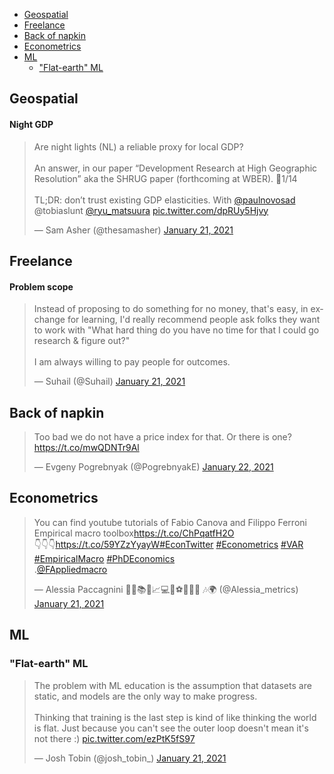 - [Geospatial](#geospatial)
- [Freelance](#freelance)
- [Back of napkin](#back-of-napkin)
- [Econometrics](#econometrics)
- [ML](#ml)
  - ["Flat-earth" ML](#flat-earth-ml)
  
## Geospatial

#### Night GDP

<blockquote class="twitter-tweet"><p lang="en" dir="ltr">Are night lights (NL) a reliable proxy for local GDP?<br><br>An answer, in our paper “Development Research at High Geographic Resolution” aka the SHRUG paper (forthcoming at WBER). 🧵1/14<br><br>TL;DR: don’t trust existing GDP elasticities. With <a href="https://twitter.com/paulnovosad?ref_src=twsrc%5Etfw">@paulnovosad</a> @tobiaslunt <a href="https://twitter.com/ryu_matsuura?ref_src=twsrc%5Etfw">@ryu_matsuura</a> <a href="https://t.co/dpRUy5Hjvy">pic.twitter.com/dpRUy5Hjvy</a></p>&mdash; Sam Asher (@thesamasher) <a href="https://twitter.com/thesamasher/status/1352359375155859456?ref_src=twsrc%5Etfw">January 21, 2021</a></blockquote>
<script async src="https://platform.twitter.com/widgets.js" charset="utf-8"></script>



## Freelance

#### Problem scope

<blockquote class="twitter-tweet"><p lang="en" dir="ltr">Instead of proposing to do something for no money, that&#39;s easy, in exchange for learning, I&#39;d really recommend people ask folks they want to work with &quot;What hard thing do you have no time for that I could go research &amp; figure out?&quot;<br><br>I am always willing to pay people for outcomes.</p>&mdash; Suhail (@Suhail) <a href="https://twitter.com/Suhail/status/1352321633701122048?ref_src=twsrc%5Etfw">January 21, 2021</a></blockquote>
<script async src="https://platform.twitter.com/widgets.js" charset="utf-8"></script>


## Back of napkin

<blockquote class="twitter-tweet"><p lang="en" dir="ltr">Too bad we do not have a price index for that. Or there is one? <a href="https://t.co/mwQDNTr9Al">https://t.co/mwQDNTr9Al</a></p>&mdash; Evgeny Pogrebnyak (@PogrebnyakE) <a href="https://twitter.com/PogrebnyakE/status/1352546296347971584?ref_src=twsrc%5Etfw">January 22, 2021</a></blockquote>
<script async src="https://platform.twitter.com/widgets.js" charset="utf-8"></script>


## Econometrics

<blockquote class="twitter-tweet"><p lang="en" dir="ltr">You can find youtube tutorials of Fabio Canova and Filippo Ferroni Empirical macro toolbox<a href="https://t.co/ChPqatfH2O">https://t.co/ChPqatfH2O</a><br>👇👇👇<a href="https://t.co/59YZzYyayW">https://t.co/59YZzYyayW</a><a href="https://twitter.com/hashtag/EconTwitter?src=hash&amp;ref_src=twsrc%5Etfw">#EconTwitter</a> <a href="https://twitter.com/hashtag/Econometrics?src=hash&amp;ref_src=twsrc%5Etfw">#Econometrics</a> <a href="https://twitter.com/hashtag/VAR?src=hash&amp;ref_src=twsrc%5Etfw">#VAR</a> <a href="https://twitter.com/hashtag/EmpiricalMacro?src=hash&amp;ref_src=twsrc%5Etfw">#EmpiricalMacro</a> <a href="https://twitter.com/hashtag/PhDEconomics?src=hash&amp;ref_src=twsrc%5Etfw">#PhDEconomics</a> <br>.<a href="https://twitter.com/FAppliedmacro?ref_src=twsrc%5Etfw">@FAppliedmacro</a></p>&mdash; Alessia Paccagnini 👩‍🏫📚💶📈💻🍕⚽🐱🐶🎥 🎶🌍 (@Alessia_metrics) <a href="https://twitter.com/Alessia_metrics/status/1352296926578937857?ref_src=twsrc%5Etfw">January 21, 2021</a></blockquote>
<script async src="https://platform.twitter.com/widgets.js" charset="utf-8"></script>


## ML

### "Flat-earth" ML

<blockquote class="twitter-tweet"><p lang="en" dir="ltr">The problem with ML education is the assumption that datasets are static, and models are the only way to make progress.<br><br>Thinking that training is the last step is kind of like thinking the world is flat. Just because you can&#39;t see the outer loop doesn&#39;t mean it&#39;s not there :) <a href="https://t.co/ezPtK5fS97">pic.twitter.com/ezPtK5fS97</a></p>&mdash; Josh Tobin (@josh_tobin_) <a href="https://twitter.com/josh_tobin_/status/1352350403304677376?ref_src=twsrc%5Etfw">January 21, 2021</a></blockquote>
<script async src="https://platform.twitter.com/widgets.js" charset="utf-8"></script>



